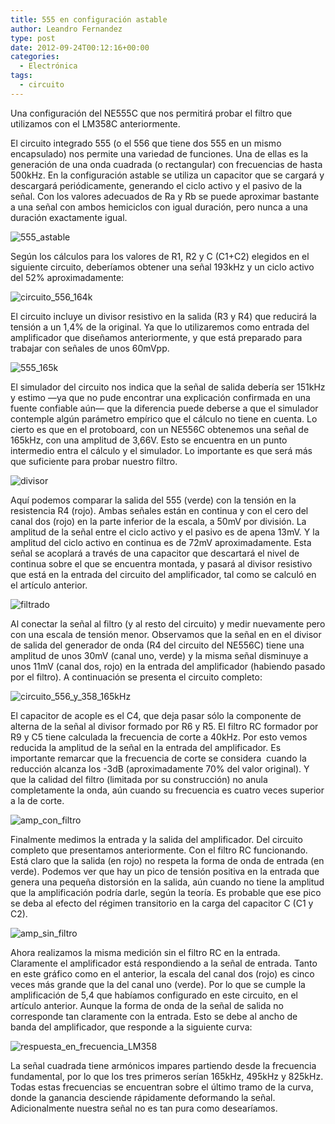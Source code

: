 ```yaml
---
title: 555 en configuración astable
author: Leandro Fernandez
type: post
date: 2012-09-24T00:12:16+00:00
categories:
  - Electrónica
tags:
  - circuito
---
```


Una configuración del NE555C que nos permitirá probar el filtro que utilizamos con el LM358C anteriormente.

El circuito integrado 555 (o el 556 que tiene dos 555 en un mismo encapsulado) nos permite una variedad de funciones. Una de ellas es la generación de una onda cuadrada (o rectangular) con frecuencias de hasta 500kHz. En la configuración astable se utiliza un capacitor que se cargará y descargará periódicamente, generando el ciclo activo y el pasivo de la señal. Con los valores adecuados de Ra y Rb se puede aproximar bastante a una señal con ambos hemiciclos con igual duración, pero nunca a una duración exactamente igual.

![555_astable](/2012/09/555_astable.png)

Según los cálculos para los valores de R1, R2 y C (C1+C2) elegidos en el siguiente circuito, deberíamos obtener una señal 193kHz y un ciclo activo del 52% aproximadamente:

![circuito_556_164k](/2012/09/circuito_556_164k.png)

El circuito incluye un divisor resistivo en la salida (R3 y R4) que reducirá la tensión a un 1,4% de la original. Ya que lo utilizaremos como entrada del amplificador que diseñamos anteriormente, y que está preparado para trabajar con señales de unos 60mVpp.

![555_165k](/2012/09/555_165k.png)

El simulador del circuito nos indica que la señal de salida debería ser 151kHz y estimo —ya que no pude encontrar una explicación confirmada en una fuente confiable aún— que la diferencia puede deberse a que el simulador contemple algún parámetro empírico que el cálculo no tiene en cuenta. Lo cierto es que en el protoboard, con un NE556C obtenemos una señal de 165kHz, con una amplitud de 3,66V. Esto se encuentra en un punto intermedio entra el cálculo y el simulador. Lo importante es que será más que suficiente para probar nuestro filtro.

![divisor](/2012/09/divisor.png)

Aquí podemos comparar la salida del 555 (verde) con la tensión en la resistencia R4 (rojo). Ambas señales están en continua y con el cero del canal dos (rojo) en la parte inferior de la escala, a 50mV por división. La amplitud de la señal entre el ciclo activo y el pasivo es de apena 13mV. Y la amplitud del ciclo activo en continua es de 72mV aproximadamente. Esta señal se acoplará a través de una capacitor que descartará el nivel de continua sobre el que se encuentra montada, y pasará al divisor resistivo que está en la entrada del circuito del amplificador, tal como se calculó en el artículo anterior.

![filtrado](/2012/09/filtrado.png)

Al conectar la señal al filtro (y al resto del circuito) y medir nuevamente pero con una escala de tensión menor. Observamos que la señal en en el divisor de salida del generador de onda (R4 del circuito del NE556C) tiene una amplitud de unos 30mV (canal uno, verde) y la misma señal disminuye a unos 11mV (canal dos, rojo) en la entrada del amplificador (habiendo pasado por el filtro). A continuación se presenta el circuito completo:

![circuito_556_y_358_165kHz](/2012/09/circuito_556_y_358_165kHz.png)

El capacitor de acople es el C4, que deja pasar sólo la componente de alterna de la señal al divisor formado por R6 y R5. El filtro RC formador por R9 y C5 tiene calculada la frecuencia de corte a 40kHz. Por esto vemos reducida la amplitud de la señal en la entrada del amplificador. Es importante remarcar que la frecuencia de corte se considera  cuando la reducción alcanza los -3dB (aproximadamente 70% del valor original). Y que la calidad del filtro (limitada por su construcción) no anula completamente la onda, aún cuando su frecuencia es cuatro veces superior a la de corte.

![amp_con_filtro](/2012/09/amp_con_filtro.png)

Finalmente medimos la entrada y la salida del amplificador. Del circuito completo que presentamos anteriormente. Con el filtro RC funcionando. Está claro que la salida (en rojo) no respeta la forma de onda de entrada (en verde). Podemos ver que hay un pico de tensión positiva en la entrada que genera una pequeña distorsión en la salida, aún cuando no tiene la amplitud que la amplificación podría darle, según la teoría. Es probable que ese pico se deba al efecto del régimen transitorio en la carga del capacitor C (C1 y C2).

![amp_sin_filtro](/2012/09/amp_sin_filtro.png)

Ahora realizamos la misma medición sin el filtro RC en la entrada. Claramente el amplificador está respondiendo a la señal de entrada. Tanto en este gráfico como en el anterior, la escala del canal dos (rojo) es cinco veces más grande que la del canal uno (verde). Por lo que se cumple la amplificación de 5,4 que habíamos configurado en este circuito, en el artículo anterior. Aunque la forma de onda de la señal de salida no corresponde tan claramente con la entrada. Esto se debe al ancho de banda del amplificador, que responde a la siguiente curva:

![respuesta_en_frecuencia_LM358](/2012/09/respuesta_en_frecuencia_LM358.png)

La señal cuadrada tiene armónicos impares partiendo desde la frecuencia fundamental, por lo que los tres primeros serían 165kHz, 495kHz y 825kHz. Todas estas frecuencias se encuentran sobre el último tramo de la curva, donde la ganancia desciende rápidamente deformando la señal. Adicionalmente nuestra señal no es tan pura como desearíamos.
